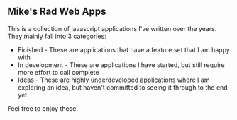 Mike's Rad Web Apps
-------------------

This is a collection of javascript applications I've written over the years. They mainly fall into 3 categories:

* Finished - These are applications that have a feature set that I am happy with
* In development - These are applications I have started, but still require more effort to call complete
* Ideas - These are highly underdeveloped applications where I am exploring an idea, but haven't committed to seeing it through to the end yet.

Feel free to enjoy these.